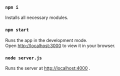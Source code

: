 ### `npm i`

Installs all necessary modules.

### `npm start`

Runs the app in the development mode.\
Open [http://localhost:3000](http://localhost:3000) to view it in your browser.

### `node server.js`

Runs the server at [http://localhost:4000](http://localhost:4000) .
